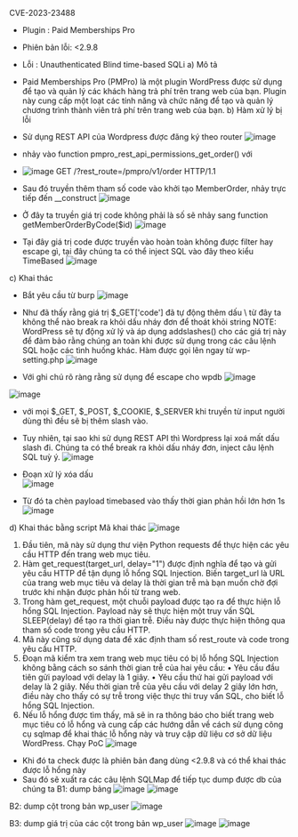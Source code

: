 CVE-2023-23488
- Plugin : Paid Memberships Pro
- Phiên bản lỗi: <2.9.8
- Lỗi : Unauthenticated Blind time-based SQLi
a) Mô tả
- Paid Memberships Pro (PMPro) là một plugin WordPress được sử dụng để tạo và quản lý các khách hàng trả phí trên trang web của bạn. Plugin này cung cấp một loạt các tính năng và chức năng để tạo và quản lý chương trình thành viên trả phí trên trang web của bạn.
b) Hàm xử lý bị lỗi
- Sử dụng REST API của Wordpress được đăng ký theo router
 ![image](https://github.com/Manh130902/wordpress/assets/93723285/3176f175-719e-4f49-8967-62a1be2d3693)
- nhảy vào function pmpro_rest_api_permissions_get_order() với
- ![image](https://github.com/Manh130902/wordpress/assets/93723285/457b73bf-52d2-4b90-9fdb-9cdf0c76cb1f)
GET /?rest_route=/pmpro/v1/order HTTP/1.1
- Sau đó truyền thêm tham số code vào khởi tạo MemberOrder, nhảy trực tiếp đến __construct
 ![image](https://github.com/Manh130902/wordpress/assets/93723285/a35010e6-09c0-49af-82e2-c6d7680a7c47)

- Ở đây ta truyền giá trị code không phải là số sẽ nhảy sang function  getMemberOrderByCode($id)
 ![image](https://github.com/Manh130902/wordpress/assets/93723285/4d779e13-9639-4dd0-9e9e-adc62fdd581c)

- Tại đây giá trị code được truyền vào hoàn toàn không được filter hay escape gì, tại đây chúng ta có thể inject SQL vào đây theo kiểu TimeBased
 ![image](https://github.com/Manh130902/wordpress/assets/93723285/0407428f-86a5-48c4-8daf-08a3195392b3)

c) Khai thác 
- Bắt yêu cầu từ burp 
 ![image](https://github.com/Manh130902/wordpress/assets/93723285/a46699da-8870-4def-959f-e617a5a8c099)

 - Như đã thấy rằng giá trị $_GET['code'] đã tự động thêm dấu \ từ đây ta không thể nào break ra khỏi dấu nháy đơn để thoát khỏi string
NOTE: WordPress sẽ tự động xử lý và áp dụng addslashes() cho các giá trị này để đảm bảo rằng chúng an toàn khi được sử dụng trong các câu lệnh SQL hoặc các tình huống khác. Hàm được gọi lên ngay từ wp-setting.php
 ![image](https://github.com/Manh130902/wordpress/assets/93723285/0191b304-e5a7-49e8-99f0-d64cfbd8f153)

- Với ghi chú rõ ràng rằng sử dụng để escape cho wpdb
 ![image](https://github.com/Manh130902/wordpress/assets/93723285/b85c98cd-be0a-47c5-a903-af55e49e1a87)

 ![image](https://github.com/Manh130902/wordpress/assets/93723285/895885cf-3f7d-4fa2-86a5-302e7bf379d1)

- với mọi $_GET, $_POST, $_COOKIE, $_SERVER khi truyền từ input người dùng thì đều sẽ bị thêm slash vào.
- Tuy nhiên, tại sao khi sử dụng REST API thì Wordpress lại xoá mất dấu slash đi. Chúng ta có thể break ra khỏi dấu nháy đơn, inject câu lệnh SQL tuỳ ý.
 ![image](https://github.com/Manh130902/wordpress/assets/93723285/ebaedfea-d519-484b-acfc-500cbfc127c2)


- Đoạn xử lý xóa dấu \
 ![image](https://github.com/Manh130902/wordpress/assets/93723285/bb90e49e-ae67-4196-8d18-46076b24cc22)

- Từ đó ta chèn payload timebased vào thấy thời gian phản hồi lớn hơn 1s
 ![image](https://github.com/Manh130902/wordpress/assets/93723285/25a551ac-5875-4b76-8e7b-7b5c62b96d3a)

d) Khai thác bằng script
Mã khai thác
 ![image](https://github.com/Manh130902/wordpress/assets/93723285/1eec599e-5636-4946-8eb0-face147d2118)

1.	Đầu tiên, mã này sử dụng thư viện Python requests để thực hiện các yêu cầu HTTP đến trang web mục tiêu.
2.	Hàm get_request(target_url, delay="1") được định nghĩa để tạo và gửi yêu cầu HTTP để tận dụng lỗ hổng SQL Injection. Biến target_url là URL của trang web mục tiêu và delay là thời gian trễ mà bạn muốn chờ đợi trước khi nhận được phản hồi từ trang web.
3.	Trong hàm get_request, một chuỗi payload được tạo ra để thực hiện lỗ hổng SQL Injection. Payload này sẽ thực hiện một truy vấn SQL SLEEP(delay) để tạo ra thời gian trễ. Điều này được thực hiện thông qua tham số code trong yêu cầu HTTP.
4.	Mã này cũng sử dụng data để xác định tham số rest_route và code trong yêu cầu HTTP.
5.	Đoạn mã kiểm tra xem trang web mục tiêu có bị lỗ hổng SQL Injection không bằng cách so sánh thời gian trễ của hai yêu cầu:
•	Yêu cầu đầu tiên gửi payload với delay là 1 giây.
•	Yêu cầu thứ hai gửi payload với delay là 2 giây. Nếu thời gian trễ của yêu cầu với delay 2 giây lớn hơn, điều này cho thấy có sự trễ trong việc thực thi truy vấn SQL, cho biết lỗ hổng SQL Injection.
6.	Nếu lỗ hổng được tìm thấy, mã sẽ in ra thông báo cho biết trang web mục tiêu có lỗ hổng và cung cấp các hướng dẫn về cách sử dụng công cụ sqlmap để khai thác lỗ hổng này và truy cập dữ liệu cơ sở dữ liệu WordPress.
Chạy PoC
 ![image](https://github.com/Manh130902/wordpress/assets/93723285/87567d95-cb84-40b2-907d-74b4ed69fde7)

- Khi đó ta check được là phiên bản đang dùng <2.9.8 và có thể khai thác được lỗ hổng này
- Sau đó sẽ xuất ra các câu lệnh SQLMap để tiếp tục dump được db của chúng ta
B1: dump bảng
![image](https://github.com/Manh130902/wordpress/assets/93723285/a09d0dab-415e-4452-a792-421ba340d3f7)
![image](https://github.com/Manh130902/wordpress/assets/93723285/c2db2f9e-ac78-4cc1-a1c3-8718018adac2)

 
B2: dump cột trong bản wp_user 
 ![image](https://github.com/Manh130902/wordpress/assets/93723285/6e365348-a838-487c-9987-1f5870d5a572)

B3: dump giá trị của các cột trong bản wp_user
 ![image](https://github.com/Manh130902/wordpress/assets/93723285/f4d19656-6234-46a4-a960-e21b4fbc710c)
![image](https://github.com/Manh130902/wordpress/assets/93723285/50630fe1-c200-4624-830d-4b350736ea39)

 
